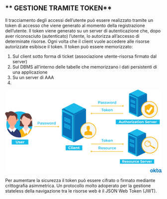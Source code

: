 
## ** GESTIONE TRAMITE TOKEN**

Il tracciamento degli accessi dell’utente può essere realizzato tramite un token di accesso che viene generato al momento della registrazione dell’utente. Il token viene generato su un server di autenticazione che, dopo aver riconosciuto (autenticato) l’utente, lo autorizza all’accesso di determinate risorse. Ogni volta che il client vuole accedere alle risorse autorizzate esibisce il token.
Il token può essere memorizzato:
1.	Sul client sotto forma di ticket (associazione utente-risorsa firmato dal server)
2.	Sul DBMS all’interno delle tabelle che memorizzano i dati persistenti di una applicazione
3.	Su un server di AAA
4.	
 ![token](TOKEN.png)
 
Per aumentare la sicurezza il token può essere cifrato o firmato mediante crittografia asimmetrica. Un protocollo molto adoperato per la gestione stateless della navigazione tra le risorse web è il JSON Web Token (JWT).

